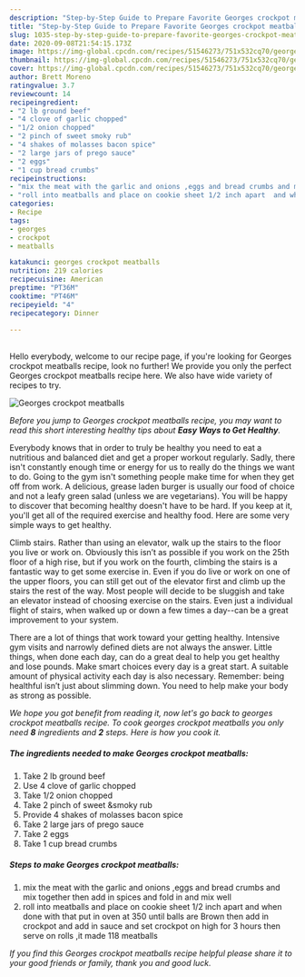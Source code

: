 ```yaml
---
description: "Step-by-Step Guide to Prepare Favorite Georges crockpot meatballs"
title: "Step-by-Step Guide to Prepare Favorite Georges crockpot meatballs"
slug: 1035-step-by-step-guide-to-prepare-favorite-georges-crockpot-meatballs
date: 2020-09-08T21:54:15.173Z
image: https://img-global.cpcdn.com/recipes/51546273/751x532cq70/georges-crockpot-meatballs-recipe-main-photo.jpg
thumbnail: https://img-global.cpcdn.com/recipes/51546273/751x532cq70/georges-crockpot-meatballs-recipe-main-photo.jpg
cover: https://img-global.cpcdn.com/recipes/51546273/751x532cq70/georges-crockpot-meatballs-recipe-main-photo.jpg
author: Brett Moreno
ratingvalue: 3.7
reviewcount: 14
recipeingredient:
- "2 lb ground beef"
- "4 clove of garlic chopped"
- "1/2 onion chopped"
- "2 pinch of sweet smoky rub"
- "4 shakes of molasses bacon spice"
- "2 large jars of prego sauce"
- "2 eggs"
- "1 cup bread crumbs"
recipeinstructions:
- "mix the meat with the garlic and onions ,eggs and bread crumbs and mix together then add in spices and fold in and mix well"
- "roll into meatballs and place on cookie sheet 1/2 inch apart  and when done with that put in oven at 350 until balls are Brown then add in crockpot and add in sauce and set crockpot on high for 3 hours then serve on rolls ,it made 118 meatballs"
categories:
- Recipe
tags:
- georges
- crockpot
- meatballs

katakunci: georges crockpot meatballs 
nutrition: 219 calories
recipecuisine: American
preptime: "PT36M"
cooktime: "PT46M"
recipeyield: "4"
recipecategory: Dinner

---
```

<br>
Hello everybody, welcome to our recipe page, if you're looking for Georges crockpot meatballs recipe, look no further! We provide you only the perfect Georges crockpot meatballs recipe here. We also have wide variety of recipes to try.
<br>


![Georges crockpot meatballs](https://img-global.cpcdn.com/recipes/51546273/751x532cq70/georges-crockpot-meatballs-recipe-main-photo.jpg)

<i>Before you jump to Georges crockpot meatballs recipe, you may want to read this short interesting healthy tips about <strong>Easy Ways to Get Healthy</strong>.</i>

Everybody knows that in order to truly be healthy you need to eat a nutritious and balanced diet and get a proper workout regularly. Sadly, there isn't constantly enough time or energy for us to really do the things we want to do. Going to the gym isn't something people make time for when they get off from work. A delicious, grease laden burger is usually our food of choice and not a leafy green salad (unless we are vegetarians). You will be happy to discover that becoming healthy doesn't have to be hard. If you keep at it, you'll get all of the required exercise and healthy food. Here are some very simple ways to get healthy.

Climb stairs. Rather than using an elevator, walk up the stairs to the floor you live or work on. Obviously this isn’t as possible if you work on the 25th floor of a high rise, but if you work on the fourth, climbing the stairs is a fantastic way to get some exercise in. Even if you do live or work on one of the upper floors, you can still get out of the elevator first and climb up the stairs the rest of the way. Most people will decide to be sluggish and take an elevator instead of choosing exercise on the stairs. Even just a individual flight of stairs, when walked up or down a few times a day--can be a great improvement to your system. 

There are a lot of things that work toward your getting healthy. Intensive gym visits and narrowly defined diets are not always the answer. Little things, when done each day, can do a great deal to help you get healthy and lose pounds. Make smart choices every day is a great start. A suitable amount of physical activity each day is also necessary. Remember: being healthful isn’t just about slimming down. You need to help make your body as strong as possible. 


<i>We hope you got benefit from reading it, now let's go back to georges crockpot meatballs recipe. To cook georges crockpot meatballs you only need <strong>8</strong> ingredients and <strong>2</strong> steps. Here is how you cook it.
</i>

##### The ingredients needed to make Georges crockpot meatballs:

1. Take 2 lb ground beef
1. Use 4 clove of garlic chopped
1. Take 1/2 onion chopped
1. Take 2 pinch of sweet &amp;smoky rub
1. Provide 4 shakes of molasses bacon spice
1. Take 2 large jars of prego sauce
1. Take 2 eggs
1. Take 1 cup bread crumbs


##### Steps to make Georges crockpot meatballs:

1. mix the meat with the garlic and onions ,eggs and bread crumbs and mix together then add in spices and fold in and mix well
1. roll into meatballs and place on cookie sheet 1/2 inch apart  and when done with that put in oven at 350 until balls are Brown then add in crockpot and add in sauce and set crockpot on high for 3 hours then serve on rolls ,it made 118 meatballs


<i>If you find this Georges crockpot meatballs recipe helpful please share it to your good friends or family, thank you and good luck.</i>
